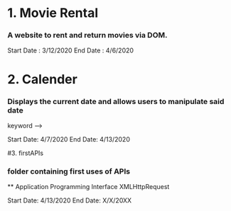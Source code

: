 <!-- Overview of all Projects  -->

<!-- //  short description of project, 
    concepts learned in the project,
    start and end dates -->

# 1. Movie Rental 

### A website to rent and return movies via DOM.

Start Date : 3/12/2020
End Date : 4/6/2020

# 2. Calender

### Displays the current date and allows users to manipulate said date

<!-- **
Date global object
<!-- this --> keyword -->

Start Date: 4/7/2020
End Date: 4/13/2020

#3. firstAPIs 

### folder containing first uses of APIs 

**
Application Programming Interface
XMLHttpRequest


Start Date: 4/13/2020
End Date: X/X/20XX